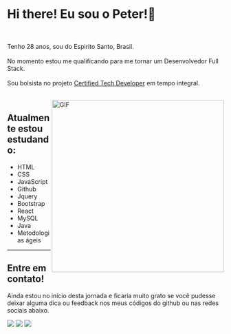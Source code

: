 <h1>Hi there! Eu sou o Peter!👋</h1>
<br>
<p> 
    Tenho 28 anos, sou do Espirito Santo, Brasil. 
    <br>
    <br>
    No momento estou me qualificando para me tornar um Desenvolvedor Full Stack.
    <br>
    <br>
    Sou bolsista no projeto <a href="https://www.youtube.com/watch?v=q_-P92HI1rg&t=40s" target="_blank" rel="noopener noreferrer">Certified Tech Developer</a> em tempo integral. 
</p>
<br>

<img align="right" alt="GIF" src="https://media.giphy.com/media/3l5yJWhnbw5yyqDcQg/giphy.gif" width="400px" />
<div align="left">
<h2>Atualmente estou estudando:</h2>
<ul>
    <li>HTML</li>
    <li>CSS</li>
    <li>JavaScript</li>
    <li>Github</li>
    <li>Jquery</li>
    <li>Bootstrap</li>
    <li>React</li>
    <li>MySQL</li>
    <li>Java</li>
    <li>Metodologias ágeis</li>
    
</ul>
</div>
    
<hr>

<h2>Entre em contato!</h2>
<p>Ainda estou no início desta jornada e ficaria muito grato se você pudesse deixar alguma dica ou feedback nos meus códigos do github ou nas redes sociais abaixo.</p>


  <a href="https://instagram.com/peter.leite" target="_blank"><img src="https://img.shields.io/badge/-Instagram-%23333?style=for-the-badge&logo=instagram&logoColor=white" target="_blank"></a>
 <a href = "mailto:peterleite.dev@gmail.com"><img src="https://img.shields.io/badge/-Gmail-red?style=for-the-badge&logo=gmail&logoColor=white" target="_blank"></a>
<a href="https://www.linkedin.com/in/peter-leite-6b4754202/" target="_blank"><img src="https://img.shields.io/badge/-LinkedIn-%230077B5?style=for-the-badge&logo=linkedin&logoColor=white" target="_blank"></a> 

